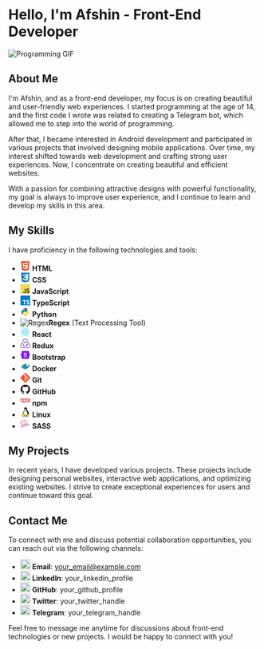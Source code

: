 # Hello, I'm Afshin - Front-End Developer

![Programming GIF](https://media.giphy.com/media/L7gE32FmzA0Va/giphy.gif)

## About Me
I'm Afshin, and as a front-end developer, my focus is on creating beautiful and user-friendly web experiences. I started programming at the age of 14, and the first code I wrote was related to creating a Telegram bot, which allowed me to step into the world of programming.

After that, I became interested in Android development and participated in various projects that involved designing mobile applications. Over time, my interest shifted towards web development and crafting strong user experiences. Now, I concentrate on creating beautiful and efficient websites.

With a passion for combining attractive designs with powerful functionality, my goal is always to improve user experience, and I continue to learn and develop my skills in this area.

## My Skills
I have proficiency in the following technologies and tools:
- <img src="https://raw.githubusercontent.com/devicons/devicon/master/icons/html5/html5-original.svg" alt="HTML Icon" width="20" height="20"> **HTML**
- <img src="https://raw.githubusercontent.com/devicons/devicon/master/icons/css3/css3-original.svg" alt="CSS Icon" width="20" height="20"> **CSS**
- <img src="https://raw.githubusercontent.com/devicons/devicon/master/icons/javascript/javascript-original.svg" alt="JavaScript Icon" width="20" height="20"> **JavaScript**
- <img src="https://raw.githubusercontent.com/devicons/devicon/master/icons/typescript/typescript-original.svg" alt="TypeScript Icon" width="20" height="20"> **TypeScript**
- <img src="https://raw.githubusercontent.com/devicons/devicon/master/icons/python/python-original.svg" alt="Python Icon" width="20" height="20"> **Python**
- <img src="https://howtodoinjava.com/wp-content/uploads/2012/12/regex-regular-expression.png" alt="Regex" width="20" height="20">**Regex** (Text Processing Tool)
- <img src="https://raw.githubusercontent.com/devicons/devicon/master/icons/react/react-original.svg" alt="React Icon" width="20" height="20"> **React**
- <img src="https://raw.githubusercontent.com/devicons/devicon/master/icons/redux/redux-original.svg" alt="Redux Icon" width="20" height="20"> **Redux**
- <img src="https://raw.githubusercontent.com/devicons/devicon/master/icons/bootstrap/bootstrap-original.svg" alt="Bootstrap Icon" width="20" height="20"> **Bootstrap**
- <img src="https://raw.githubusercontent.com/devicons/devicon/master/icons/docker/docker-original.svg" alt="Docker Icon" width="20" height="20"> **Docker**
- <img src="https://raw.githubusercontent.com/devicons/devicon/master/icons/git/git-original.svg" alt="Git Icon" width="20" height="20"> **Git**
- <img src="https://raw.githubusercontent.com/devicons/devicon/master/icons/github/github-original.svg" alt="GitHub Icon" width="20" height="20"> **GitHub**
- <img src="https://raw.githubusercontent.com/devicons/devicon/master/icons/npm/npm-original-wordmark.svg" alt="NPM Icon" width="20" height="20"> **npm**
- <img src="https://raw.githubusercontent.com/devicons/devicon/master/icons/linux/linux-original.svg" alt="Linux Icon" width="20" height="20"> **Linux**
- <img src="https://raw.githubusercontent.com/devicons/devicon/master/icons/sass/sass-original.svg" alt="SASS Icon" width="20" height="20"> **SASS**

## My Projects
In recent years, I have developed various projects. These projects include designing personal websites, interactive web applications, and optimizing existing websites. I strive to create exceptional experiences for users and continue toward this goal.

## Contact Me
To connect with me and discuss potential collaboration opportunities, you can reach out via the following channels:
- <img src="https://img.icons8.com/ios-filled/50/000000/email.png" width="20" height="20"> **Email**: your_email@example.com
- <img src="https://img.icons8.com/ios-filled/50/000000/linkedin.png" width="20" height="20"> **LinkedIn**: your_linkedin_profile
- <img src="https://img.icons8.com/ios-filled/50/000000/github.png" width="20" height="20"> **GitHub**: your_github_profile
- <img src="https://img.icons8.com/ios-filled/50/000000/twitter.png" width="20" height="20"> **Twitter**: your_twitter_handle
- <img src="https://img.icons8.com/ios-filled/50/000000/telegram-app.png" width="20" height="20"> **Telegram**: your_telegram_handle

Feel free to message me anytime for discussions about front-end technologies or new projects. I would be happy to connect with you!

